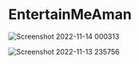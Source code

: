 # EntertainMeAman

![Screenshot 2022-11-14 000313](https://user-images.githubusercontent.com/45312299/201538310-bafed418-fa46-4b29-aa43-a682b0e8491e.png)

![Screenshot 2022-11-13 235756](https://user-images.githubusercontent.com/45312299/201538313-6ee0e4e1-6433-48ae-8ba4-6055cc3c53a5.png)

